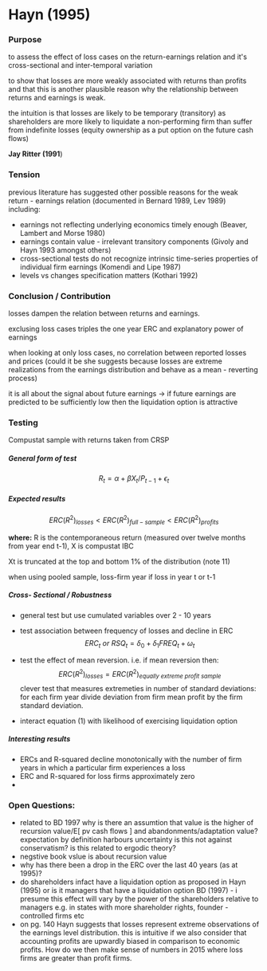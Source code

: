 # Hayn (1995)

### Purpose

to assess the effect of loss cases on the return-earnings relation and it's cross-sectional and inter-temporal variation

to show that losses are more weakly associated with returns than profits and that this is another plausible reason why the relationship between returns and earnings is weak. 

the intuition is that losses are likely to be temporary (transitory) as shareholders are more likely to liquidate a non-performing firm than suffer from indefinite losses (equity ownership as a put option on the future cash flows)

**Jay Ritter (1991**)

### Tension

previous literature has suggested other possible reasons for the weak return - earnings relation (documented in Bernard 1989, Lev 1989) including:

- earnings not reflecting underlying economics timely enough (Beaver, Lambert and Morse 1980)
- earnings contain value - irrelevant transitory components (Givoly and Hayn 1993 amongst others)
- cross-sectional tests do not recognize intrinsic time-series properties of individual firm earnings (Komendi and Lipe 1987)
- levels vs changes specification matters (Kothari 1992)

### Conclusion / Contribution

losses dampen the relation between returns and earnings. 

exclusing loss cases triples the one year ERC and explanatory power of earnings

when looking at only loss cases, no correlation between reported losses and prices (could it be she suggests because losses are extreme realizations from the earnings distribution and behave as a mean - reverting process)

it is all about the signal about future earnings -> if future earnings are predicted to be sufficiently low then the liquidation option is attractive

### Testing

Compustat sample with returns taken from CRSP

##### General form of test

$$
R_t = \alpha + \beta X_t/P_{t-1} + \epsilon_t
$$

##### Expected results

$$
ERC(R^2)_{losses} < ERC(R^2)_{full-sample} < ERC(R^2)_{profits}
$$

**where:** R is the contemporaneous return (measured over twelve months from year end t-1), X is compustat IBC

Xt is truncated at the top and bottom 1% of the distribution (note 11)

when using pooled sample, loss-firm year if loss in year t or t-1

##### Cross- Sectional / Robustness

- general test but use cumulated variables over 2 - 10 years

- test association between frequency of losses and decline in ERC
  $$
  ERC_t \: or \: RSQ_t = \delta_0 + \delta_1FREQ_t + \omega_t
  $$
  
- test the effect of mean reversion. i.e. if mean reversion then:
  $$
  ERC(R^2)_{losses} = ERC(R^2)_{equally \ extreme \ profit \ sample}
  $$
  clever test that measures extremeties in number of standard deviations: for each firm year divide deviation from firm mean profit by the firm standard deviation.

- interact equation (1) with likelihood of exercising liquidation option

##### Interesting results

- ERCs and R-squared decline monotonically with the number of firm years in which a particular firm experiences a loss
- ERC and R-squared for loss firms approximately zero
- 





### Open Questions: 

- related to BD 1997 why is there an assumtion that value is the higher of recursion value/E[ pv cash flows ] and abandonments/adaptation value? expectation by definition harbours uncertainty is this not against conservatism? is this related to ergodic theory?
- negstive book vslue is about recursion value
- why has there been a drop in the ERC over the last 40 years (as at 1995)? 
- do shareholders infact have a liquidation option as proposed in Hayn (1995) or is it managers that have a liquidation option BD (1997) - i presume this effect will vary by the power of the shareholders relative to managers e.g. in states with more shareholder rights, founder - controlled firms etc
- on pg. 140 Hayn suggests that losses represent extreme observations of the earnings level distribution. this is intuitive if we also consider that accounting profits are upwardly biased in comparison to economic profits. How do we then make sense of numbers in 2015 where loss firms are greater than profit firms.
